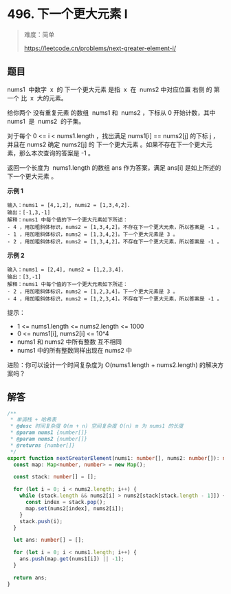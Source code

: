 # 496. 下一个更大元素 I

> 难度：简单
>
> https://leetcode.cn/problems/next-greater-element-i/

## 题目

nums1  中数字  x  的 下一个更大元素 是指  x  在  nums2 中对应位置 右侧 的 第一个 比  x  大的元素。

给你两个 没有重复元素 的数组  nums1 和  nums2 ，下标从 0 开始计数，其中 nums1  是  nums2  的子集。

对于每个 0 <= i < nums1.length ，找出满足 nums1[i] == nums2[j] 的下标 j ，并且在 nums2 确定 nums2[j] 的 下一个更大元素 。如果不存在下一个更大元素，那么本次查询的答案是 -1 。

返回一个长度为  nums1.length 的数组 ans 作为答案，满足 ans[i] 是如上所述的 下一个更大元素 。

**示例 1**

```
输入：nums1 = [4,1,2], nums2 = [1,3,4,2].
输出：[-1,3,-1]
解释：nums1 中每个值的下一个更大元素如下所述：
- 4 ，用加粗斜体标识，nums2 = [1,3,4,2]。不存在下一个更大元素，所以答案是 -1 。
- 1 ，用加粗斜体标识，nums2 = [1,3,4,2]。下一个更大元素是 3 。
- 2 ，用加粗斜体标识，nums2 = [1,3,4,2]。不存在下一个更大元素，所以答案是 -1 。
```

**示例 2**

```
输入：nums1 = [2,4], nums2 = [1,2,3,4].
输出：[3,-1]
解释：nums1 中每个值的下一个更大元素如下所述：
- 2 ，用加粗斜体标识，nums2 = [1,2,3,4]。下一个更大元素是 3 。
- 4 ，用加粗斜体标识，nums2 = [1,2,3,4]。不存在下一个更大元素，所以答案是 -1 。
```

提示：

- 1 <= nums1.length <= nums2.length <= 1000
- 0 <= nums1[i], nums2[i] <= 10^4
- nums1 和 nums2 中所有整数 互不相同
- nums1 中的所有整数同样出现在 nums2 中

进阶：你可以设计一个时间复杂度为 O(nums1.length + nums2.length) 的解决方案吗？

## 解答

```typescript
/**
 * 单调栈 + 哈希表
 * @desc 时间复杂度 O(m + n) 空间复杂度 O(n) m 为 nums1 的长度
 * @param nums1 {number[]}
 * @param nums2 {number[]}
 * @returns {number[]}
 */
export function nextGreaterElement(nums1: number[], nums2: number[]): number[] {
  const map: Map<number, number> = new Map();

  const stack: number[] = [];

  for (let i = 0; i < nums2.length; i++) {
    while (stack.length && nums2[i] > nums2[stack[stack.length - 1]]) {
      const index = stack.pop();
      map.set(nums2[index], nums2[i]);
    }
    stack.push(i);
  }

  let ans: number[] = [];

  for (let i = 0; i < nums1.length; i++) {
    ans.push(map.get(nums1[i]) || -1);
  }

  return ans;
}
```

